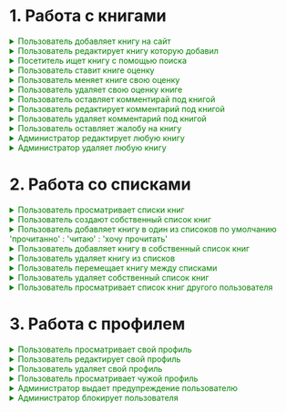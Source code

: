 # 1. Работа с книгами
<details>
  <summary style="color:green">Пользователь добавляет книгу на сайт</summary>

*(роль)*

Я, будучи пользователем

*(предварительные условия)*

Когда авторизован на сайте

*(основное содержание)*

Захожу на страницу добавления книги

Заполняю все текстовые поля

Добавляю фото обложки

Нажимаю загрузить

*(результат)*

Вижу страницу с добавленной книгой

*(ценность)*

Я могу добавить книгу к себе в списки

Я могу прокомментировать книгу

Я могу лайкнуть книгу

*(особые случаи)*

Пользователь добавляет книгу которая уже есть на сайте

  - Его перенаправляет на страницу этой книги

  - Он видит сообщение о том что книга уже есть на сайте

Пользователь вводит недопустимую информацию

  - Его перенаправляет на страницу формы добавления книги

  - Он видит сообщение о том что информация была недопустима

</details>

<details>
  <summary style="color:green">Пользователь редактирует книгу которую добавил</summary>

*(роль)*

Я, будучи пользователем

*(предварительные условия)*

Когда авторизован на сайте

Книга которую я хочу изменить, была созданна мной

*(основное содержание)*

Захожу на страницу редактирования книги

Меняю информацию, которую хочу изменить

Нажимаю кнопку "Применить изменения"

*(результат)*

Вижу страницу этой книги

Информация о книге изменена

*(ценность)*

Были исправлены возможные ошибки при создании книги

*(особые случаи)*

Пользователь вводит недопустимую информацию

  - Его перенаправляет на страницу формы редактирования книги

  - Он видит сообщение о том что информация была недопустима

</details>

<details>
  <summary style="color:green">Посетитель ищет книгу с помощью поиска</summary>

*(роль)*

Я, будучи посетителем

*(предварительные условия)*

Когда зашёл на сайт на любую страницу

*(основное содержание)*

Ввожу книги или автора в поле поиска книг

Нажимаю на книгу которую искал

Вижу страницу книги

*(результат)*

Нашёл страницу книги с описание

*(ценность)*

Захотел оценить книгу или добавить в список

Для этого зарегистрировался

*(особые случаи)*

Такой книги не найдено

  - Посетитель увидит страницу поиска

  - Посетитель увидит сообщение о том что книга не найдена

  - Посетителю предлогается зарегистироваться и добавить книгу самому

</details>

<details>
  <summary  style="color:green">Пользователь ставит книге оценку</summary>

*(роль)*

Я, будучи пользователем

*(предварительные условия)*

Когда авторизован на сайте

*(основное содержание)*

Захожу на старницу книги

Ставлю оценку от 1 до 5

*(результат)*

У книги появилась моя оценка

Рейтинг книги изменился

*(ценность)*

Другие пользователи смогут сделать выбор, опираясь на мою оценку

*(особые случаи)*

Пользователь уже оставлял оценку

  - Оценка изменится

  - Пользователь увидит надпись что оценка была изменена

</details>

<details>
  <summary  style="color:green">Пользователь меняет книге свою оценку</summary>

*(роль)*

Я, будучи пользователем

*(предварительные условия)*

Когда авторизован на сайте

*(основное содержание)*

Захожу на старницу книги

Вижу свою оценку

Меняю оценку, ставя от 1 до 5

*(результат)*

У книги появилась новая оценка

Рейтинг книги изменился

*(ценность)*

Смог изменить оценку если передумал

*(особые случаи)*

Пользователь не оставлял оценку для этой книги

  - Первоначальной оценки не будет

  - Пользователь увидит надпись что книга была оценена

</details>

<details>
  <summary  style="color:green">Пользователь удаляет свою оценку книге</summary>

*(роль)*

Я, будучи пользователем

*(предварительные условия)*

Когда авторизован на сайте

*(основное содержание)*

Захожу на страницу книги

Удаляю свою оценку

*(результат)*

У книги исчезла моя оценка

Рейтинг книги изменился

*(ценность)*

Передумал оставлять оценку книги

Другие пользолватели не увидят что я оценивал эту книгу

*(особые случаи)*

Пользователь не оставлял оценку для этой книги

  - Первоначальной оценки не будет

  - Не будет кнопки удалить оценку

</details>

<details>
  <summary  style="color:green">Пользователь оставляет комментирай под книгой</summary>

*(роль)*

Я, будучи пользователем

*(предварительные условия)*

Когда авторизован на сайте

*(основное содержание)*

Захожу на страницу книги

Пишу комментарий в поле с комментариями

*(результат)*

Комменнтарий появляется на странице с книгой

*(ценность)*

Другие посетители увидят мой комментарий

Другие пользователи могут отреагировать на мой комментарий

*(особые случаи)*

</details>

<details>
  <summary  style="color:green">Пользователь редактирует комментарий под книгой</summary>

*(роль)*

Я, будучи пользователем

*(предварительные условия)*

Когда авторизован на сайте

*(основное содержание)*

Захожу на страницу книги

Нажимаю на кнопку редактировать комментарий и меняю текст

*(результат)*

Старый комментарий меняется на новый на странице книги

Под комментарием появляется надпись 'edited'

*(ценность)*

Исправил ошибку в комментарии

*(особые случаи)*

Не оставлял коментарии под книгой

  - Не будет возможности изменить

</details>

<details>
  <summary  style="color:green">Пользователь удаляет комментарий под книгой</summary>

*(роль)*

Я, будучи пользователем

*(предварительные условия)*

Когда авторизован на сайте

*(основное содержание)*

Захожу на страницу книги

Нажимаю кнопку удалить под своим комментарием

*(результат)*

Комменнтарий исчезает со страницы книги

*(ценность)*

Удалил комментарий, который передумал оставлять

Удалил неакутальный комментарий

*(особые случаи)*

Не оставлял коментарии под книгой

  - Не будет возможности удалить

</details>

<details>
  <summary  style="color:green">Пользователь оставляет жалобу на книгу</summary>

*(роль)*

Я, будучи пользователем

*(предварительные условия)*

Когда авторизован на сайте

*(основное содержание)*

Захожу на страницу книги

Нажимаю кнопку отправить жалобу и ввожу причину

*(результат)*

Жалоба отправляется администраторам сайта

*(ценность)*

Смог указать на неточноть или нарушение книги

Администраторы исправят книгу или удалят

*(особые случаи)*

Книга была добавлена мной

  - Нет возможности оставить жалобу на свою книгу

  - Есть возможность отредактировать книгу самому

</details>

<details>
  <summary  style="color:green">Администратор редактирует любую книгу</summary>

*(роль)*

Я, будучи администратором

*(предварительные условия)*

Когда авторизован на сайте

*(основное содержание)*

Захожу на страницы редактирования книги

Меняю неточную информацию и сохраняю

*(результат)*

Информация о книге изменена

*(ценность)*

Теперь в книге нет ошибок и неточностей

*(особые случаи)*

</details>

<details>
  <summary  style="color:green">Администратор удаляет любую книгу</summary>

*(роль)*

Я, будучи администратором

*(предварительные условия)*

Когда авторизован на сайте

*(основное содержание)*

Захожу на страницы книги

Нажимаю кнопку удалить и указываю причину

*(результат)*

Книга удалена с сайта

*(ценность)*

Теперь на сайте нет запрещенной или несуществующей книги

*(особые случаи)*

</details>

# 2. Работа со списками

<details>
  <summary  style="color:green">Пользователь просматривает списки книг</summary>

*(роль)*

Я, будучи пользователем

*(предварительные условия)*

Когда авторизован на сайте

*(основное содержание)*

Открываю страницы со списком книг

Выбираю нужный список и просматриваю книги в нём

*(результат)*

Узнал какие книги у меня есть в списках

*(ценность)*

Актуализировал свои знания

Вспомнил какие книги я хотел почитать и тп

*(особые случаи)*

Списки пусты

  - Пользователь увидит надпись что списки пусты

  - Ему будет предложенно добавить наконец книги в списки

</details>

<details>
  <summary  style="color:green">Пользователь создают собственный список книг</summary>

*(роль)*

Я, будучи пользователем

*(предварительные условия)*

Когда авторизован на сайте

*(основное содержание)*

Открываю страницы со списком книг

Нажимаю книгу создать список и выбираю название списка

*(результат)*

Появился новый пустой список книг

*(ценность)*

Могу добавлять книги в новый список, наприм по жанру

*(особые случаи)*

Список с таким название уже существует

  - Пользователь увидит надпись что такой список уже есть

  - Будет предложенно выбрать другое имя для списка

</details>

<details>
  <summary  style="color:green">Пользователь добавляет книгу в один из списоков по умолчанию 'прочитанно' : 'читаю' : 'хочу прочитать'</summary>

*(роль)*

Я, будучи пользователем

*(предварительные условия)*

Когда авторизован на сайте

*(основное содержание)*

Открываю страницы со книгой

Нажимаю на кнопку 'Добавить книгу в список' и выбираю список

*(результат)*

Книга добавилась в список

*(ценность)*

Могу позже просматривать списки, чтобы понять какие книги прочитал и что хочу прочитать в будующем

*(особые случаи)*

Книга уже добавлена в этот список

  - Пользователь увидит надпись книга уже есть в этом списке

  - Будет предложенно добавить книгу в другой список

</details>

<details>
  <summary  style="color:green">Пользователь добавляет книгу в собственный список книг</summary>

*(роль)*

Я, будучи пользователем

*(предварительные условия)*

Когда авторизован на сайте

*(основное содержание)*

Открываю страницы со книгой

Нажимаю на кнопку 'Добавить книгу в список' и выбираю список

*(результат)*

Книга добавилась в список

*(ценность)*

Могу позже просматривать свои списки с книгами

*(особые случаи)*

Книга уже добавлена в этот список

  - Пользователь увидит надпись книга уже есть в этом списке

  - Будет предложенно добавить книгу в другой список

</details>

<details>
  <summary  style="color:green">Пользователь удаляет книгу из списков</summary>

*(роль)*

Я, будучи пользователем

*(предварительные условия)*

Когда авторизован на сайте

*(основное содержание)*

Открываю список книг

Нажимаю кнопку удалить из списка на против нужной книги

*(результат)*

Книги больше нет в списке

*(ценность)*

Убрал из списка ненужную книгу

Другие пользователи не увидят эту книгу в моих списках

*(особые случаи)*

</details>

<details>
  <summary  style="color:green">Пользователь перемещает книгу между списками</summary>

*(роль)*

Я, будучи пользователем

*(предварительные условия)*

Когда авторизован на сайте

*(основное содержание)*

Открываю список книг

Нажимаю кнопку переместиь в другой спискок на против нужной книги

*(результат)*

Книги перемещена в другой спискок

*(ценность)*

Смог переместить например прочитанную книгу из раздела 'хочу прочесть' в 'прочитанно' 

*(особые случаи)*

</details>

<details>
  <summary  style="color:green">Пользователь удаляет собственный список книг</summary>

*(роль)*

Я, будучи пользователем

*(предварительные условия)*

Когда авторизован на сайте

*(основное содержание)*

Открываю список книг

Нажимаю кнопку удалить список напротив нужного списка книг

*(результат)*

Список вместе с книгами удалился

*(ценность)*

Убрал более неакутальный список

Другие пользователи не увидят неакутальный список

*(особые случаи)*

</details>

<details>
  <summary  style="color:green">Пользователь просматривает список книг другого пользователя</summary>

*(роль)*

Я, будучи пользователем

*(предварительные условия)*

Когда авторизован на сайте

*(основное содержание)*

Захожу в профиль другого пользователя

Выбираю нужный список и смотрю книги

*(результат)*

Посмотрел списки книг, интересного мне пользователя

*(ценность)*

Посмотрел идеи что почитать

Добавил книги себе в списки

*(особые случаи)*

У пользователя не было книг в списках

  - Списки будут пустыми

</details>

# 3. Работа с профилем

<details>
  <summary  style="color:green">Пользователь просматривает свой профиль</summary>

*(роль)*

Я, будучи пользователем

*(предварительные условия)*

Когда авторизован на сайте

*(основное содержание)*

Захожу на страницу своего профиля

*(результат)*

Вижу свою страницу

*(ценность)*

Могу проверить актуальность своих данных

*(особые случаи)*

</details>

<details>
  <summary  style="color:green">Пользователь редактирует свой профиль</summary>

*(роль)*

Я, будучи пользователем

*(предварительные условия)*

Когда авторизован на сайте

*(основное содержание)*

Захожу на страницу редактирования своего профиля

Редактирую нужную информацию и сохраняю

*(результат)*

Мой профиль обновлен

*(ценность)*

Заменил неакутальные данные

*(особые случаи)*

При редактирование профиля ввел невалидную информацию

  - Редактирование профиля не будет сохранено

  - Пользователь увидит ошибку что данные некоректны

</details>

<details>
  <summary  style="color:green">Пользователь удаляет свой профиль</summary>

*(роль)*

Я, будучи пользователем

*(предварительные условия)*

Когда авторизован на сайте

*(основное содержание)*

Захожу на страницу своего профиля

Нажимаю кнопку 'удалить профиль'

*(результат)*

Мой профиль был удален

*(ценность)*

Не планирую больше пользоваться сайтом

Другие пользователи не увидят мой профиль

*(особые случаи)*

</details>

<details>
  <summary  style="color:green">Пользователь просматривает чужой профиль</summary>

*(роль)*

Я, будучи пользователем

*(предварительные условия)*

Когда авторизован на сайте

*(основное содержание)*

Захожу на страницу чужого профиля

*(результат)*

Вижу профиль другого пользователя

*(ценность)*

Могу увидить больше информации о пользователи

*(особые случаи)*

</details>

<details>
  <summary  style="color:green">Администратор выдает предупреждение пользователю</summary>

*(роль)*

Я, будучи администратором

*(предварительные условия)*

Когда авторизован на сайте

*(основное содержание)*

Захожу на страницу чужого профиля

Нажимаю на кнопку 'Выдать предупреждение' и описываю причину

*(результат)*

Пользователю придёт придупреждение от администратора

*(ценность)*

Администратор отреагировал на жалобу другого пользователя

Пользователь, который получил предупреждение, не будет больше нарушать это правило

*(особые случаи)*

Администратор выдает предупреждение другому администратору

  - не будет кнопки 'Выдать предупреждение'

</details>

<details>
  <summary  style="color:green">Администратор блокирует пользователя</summary>

*(роль)*

Я, будучи администратором

*(предварительные условия)*

Когда авторизован на сайте

*(основное содержание)*

Захожу на страницу чужого профиля

Нажимаю на кнопку 'Выдать бан' и указываю причину

*(результат)*

Пользователю придёт сообщение о бане от администратора

Пользователь не сможет производить активности на сайте

*(ценность)*

Администратор отреагировал на жалобу другого пользователя

Пользователь, который получил бан, не сможет на какое то время или навсегда нарушать правила сайта

*(особые случаи)*

Администратор выдает бан другому администратору

  - не будет кнопки 'Выдать бан'

</details>
